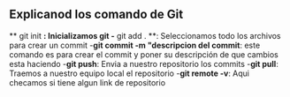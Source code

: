 ## Explicanod los comando de Git

** git init **: Inicializamos git 
-** git add . **: Seleccionamos todo los archivos para crear un commit 
-**git commit -m "descripcion del commit**: este comando es para crear el commit y poner su descripción de que cambios esta haciendo 
-**git push**: Envia a nuestro repositorio los commits
-**git pull**: Traemos a nuestro equipo local el repositorio
-**git remote -v**: Aqui checamos si tiene algun link de repositorio 
